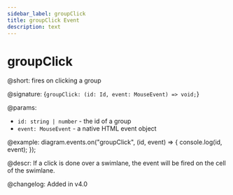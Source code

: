 ```yaml
---
sidebar_label: groupClick
title: groupClick Event
description: text
---
```


# groupClick

@short: fires on clicking a group

@signature: {`groupClick: (id: Id, event: MouseEvent) => void;`}

@params:
- `id: string | number` - the id of a group
- `event: MouseEvent` - a native HTML event object

@example:
diagram.events.on("groupClick", (id, event) => {
    console.log(id, event);
});

@descr:
If a click is done over a swimlane, the event will be fired on the cell of the swimlane.

@changelog:
Added in v4.0
